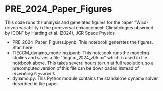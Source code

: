 # PRE_2024_Paper_Figures
 This code runs the analysis and generates figures for the paper  "Wind-driven variability in the prereversal enhancement: Climatologies observed by ICON" by Harding et al. (2024), JGR Space Physics
 
 - PRE_2024_Paper_Figures.ipynb: This notebook generates the figures. Start here.
 - TIEGCM_dynamo_modeling.ipynb: This notebook runs the modeling studies and saves a file "tiegcm_2024_v05.nc" which is used in the notebook above. This takes several hours to run at full resolution, so a precomputed version of this file can be downloaded instead of recreating it yourself.
 - dynamo.py: This Python module contains the standalone dynamo solver described in the paper.
